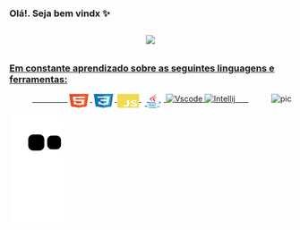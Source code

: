 
### Olá!. Seja bem vindx ✨
##
<!--
**Evelyndapaz/Evelyndapaz** is a ✨ _special_ ✨ repository because its `README.md` (this file) appears on your GitHub profile.
Here are some ideas to get you started:
- 🔭 I’m currently working on ...
- 🌱 I’m currently learning ...
- 👯 I’m looking to collaborate on ...
- 🤔 I’m looking for help with ...
- 💬 Ask me about ...
- 📫 How to reach me: ...
- 😄 Pronouns: ...
- ⚡ Fun fact: ...
-->

  <div align="center">
  <a href="https://github.com/Evelyndapaz">
  <img height="180em" src="https://github-readme-stats.vercel.app/api?username=Evelyndapaz&show_icons=true&theme=aura&include_all_commits=true&count_private=true"/>
  <!--<img height="180em" src="https://github-readme-stats.vercel.app/api/top-langs/?username=Evelyndapaz&layout=compact&langs_count=7&theme=aura"/>-->
</div>
 
##
### Em constante aprendizado sobre as seguintes linguagens e ferramentas: 
  <div align="center">
  &nbsp;&nbsp;&nbsp;&nbsp;&nbsp;&nbsp;&nbsp;&nbsp;&nbsp;&nbsp;&nbsp;&nbsp;&nbsp;&nbsp;&nbsp;
  <img alt="HTML" align="top" height="25" width="40" src="https://raw.githubusercontent.com/devicons/devicon/master/icons/html5/html5-original.svg">
  <img alt="CSS" align="top" height="25" width="40" src="https://raw.githubusercontent.com/devicons/devicon/master/icons/css3/css3-original.svg">
  <img alt="Js" align="top"height="25" width="40" src="https://raw.githubusercontent.com/devicons/devicon/master/icons/javascript/javascript-plain.svg">
  <img alt="Java" align="top" height="25" width="40" src="https://raw.githubusercontent.com/devicons/devicon/master/icons/java/java-original.svg">
  <img alt="Vscode" align="top" height="25" width="40" src="https://cdn.jsdelivr.net/gh/devicons/devicon/icons/vscode/vscode-original.svg">
  <img alt="Intellij" align="top" height="25" width="40" src="https://cdn.jsdelivr.net/gh/devicons/devicon/icons/intellij/intellij-original.svg">
   &nbsp;&nbsp;&nbsp;&nbsp;&nbsp;
  <img alt="pic" align="right" height="150" src="https://cdn.discordapp.com/attachments/998087456501006359/998611132891799642/giphy.gif">
  </div>

   <!--Cobrinha que come commit-->
   ![Snake animation](https://github.com/Evelyndapaz/Evelyndapaz/blob/output/github-contribution-grid-snake.svg)
    
